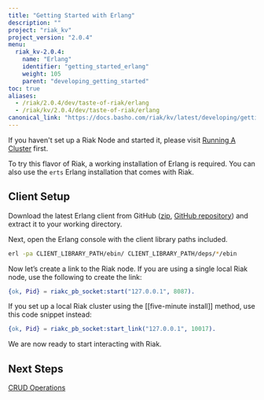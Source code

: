 ```yaml
---
title: "Getting Started with Erlang"
description: ""
project: "riak_kv"
project_version: "2.0.4"
menu:
  riak_kv-2.0.4:
    name: "Erlang"
    identifier: "getting_started_erlang"
    weight: 105
    parent: "developing_getting_started"
toc: true
aliases:
  - /riak/2.0.4/dev/taste-of-riak/erlang
  - /riak/kv/2.0.4/dev/taste-of-riak/erlang
canonical_link: "https://docs.basho.com/riak/kv/latest/developing/getting-started/erlang"
---
```


If you haven't set up a Riak Node and started it, please visit [Running A Cluster](/riak/kv/2.0.4/using/running-a-cluster) first.

To try this flavor of Riak, a working installation of Erlang is
required. You can also use the `erts` Erlang installation that comes
with Riak.

## Client Setup

Download the latest Erlang client from GitHub
([zip](https://github.com/basho/riak-erlang-client/archive/master.zip),
[GitHub repository](https://github.com/basho/riak-erlang-client/)) and
extract it to your working directory.

Next, open the Erlang console with the client library paths included.

```bash
erl -pa CLIENT_LIBRARY_PATH/ebin/ CLIENT_LIBRARY_PATH/deps/*/ebin
```

Now let’s create a link to the Riak node. If you are using a single
local Riak node, use the following to create the link:

```erlang
{ok, Pid} = riakc_pb_socket:start("127.0.0.1", 8087).
```

If you set up a local Riak cluster using the [[five-minute install]]
method, use this code snippet instead:

```erlang
{ok, Pid} = riakc_pb_socket:start_link("127.0.0.1", 10017).
```

We are now ready to start interacting with Riak.

## Next Steps

[CRUD Operations](/riak/kv/2.0.4/developing/getting-started/erlang/crud-operations)
